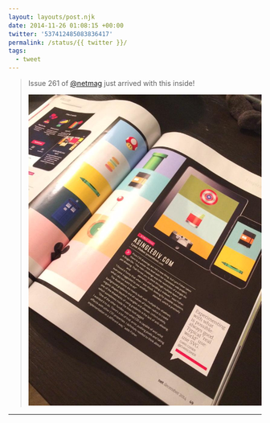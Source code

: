 ```yaml
---
layout: layouts/post.njk
date: 2014-11-26 01:08:15 +00:00
twitter: '537412485083836417'
permalink: /status/{{ twitter }}/
tags: 
  - tweet
---
```


> Issue 261 of [@netmag](https://twitter.com/netmag) just arrived with this inside! 
> 
> ![magazine spread about a.singlediv.com](/img/537412485083836417-B3VFzM-CIAAa758.jpg)

---
